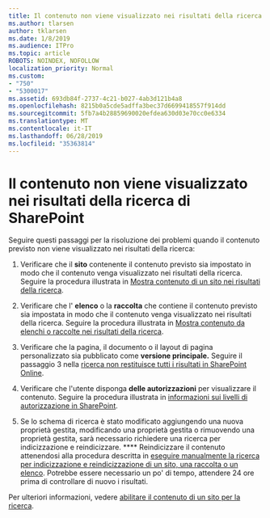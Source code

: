 ```yaml
---
title: Il contenuto non viene visualizzato nei risultati della ricerca di SharePoint
ms.author: tlarsen
author: tklarsen
ms.date: 1/8/2019
ms.audience: ITPro
ms.topic: article
ROBOTS: NOINDEX, NOFOLLOW
localization_priority: Normal
ms.custom:
- "750"
- "5300017"
ms.assetid: 693db84f-2737-4c21-b027-4ab3d121b4a8
ms.openlocfilehash: 8215b0a5cde5adffa3bec37d6699418557f914dd
ms.sourcegitcommit: 5fb7a4b28859690020efdea630d03e70cc0e6334
ms.translationtype: MT
ms.contentlocale: it-IT
ms.lasthandoff: 06/28/2019
ms.locfileid: "35363814"
---
```

# <a name="content-doesnt-appear-in-sharepoint-search-results"></a>Il contenuto non viene visualizzato nei risultati della ricerca di SharePoint

Seguire questi passaggi per la risoluzione dei problemi quando il contenuto previsto non viene visualizzato nei risultati della ricerca:
  
1. Verificare che il **sito** contenente il contenuto previsto sia impostato in modo che il contenuto venga visualizzato nei risultati della ricerca. Seguire la procedura illustrata in [Mostra contenuto di un sito nei risultati della ricerca](https://docs.microsoft.com/sharepoint/make-site-content-searchable#show-content-on-a-site-in-search-results).

2. Verificare che l' **elenco** o la **raccolta** che contiene il contenuto previsto sia impostata in modo che il contenuto venga visualizzato nei risultati della ricerca. Seguire la procedura illustrata in [Mostra contenuto da elenchi o raccolte nei risultati della ricerca](https://docs.microsoft.com/sharepoint/make-site-content-searchable#show-content-from-lists-or-libraries-in-search-results).

3. Verificare che la pagina, il documento o il layout di pagina personalizzato sia pubblicato come **versione principale.** Seguire il passaggio 3 nella [ricerca non restituisce tutti i risultati in SharePoint Online](https://go.microsoft.com/fwlink/?linkid=874525).

4. Verificare che l'utente disponga **delle autorizzazioni** per visualizzare il contenuto. Seguire la procedura illustrata in [informazioni sui livelli di autorizzazione in SharePoint](https://docs.microsoft.com/en-us/sharepoint/understanding-permission-levels).
    
5. Se lo schema di ricerca è stato modificato aggiungendo una nuova proprietà gestita, modificando una proprietà gestita o rimuovendo una proprietà gestita, sarà necessario richiedere una ricerca per indicizzazione e reindicizzare. **** Reindicizzare il contenuto attenendosi alla procedura descritta in [eseguire manualmente la ricerca per indicizzazione e reindicizzazione di un sito, una raccolta o un elenco](https://docs.microsoft.com/sharepoint/crawl-site-content). Potrebbe essere necessario un po' di tempo, attendere 24 ore prima di controllare di nuovo i risultati.

Per ulteriori informazioni, vedere [abilitare il contenuto di un sito per la ricerca](https://docs.microsoft.com/sharepoint/make-site-content-searchable). 
  

